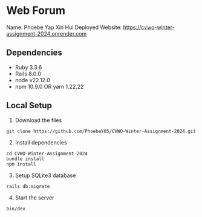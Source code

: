 # Web Forum
Name: Phoebe Yap Xin Hui
Deployed Website: https://cvwo-winter-assignment-2024.onrender.com
## Dependencies
- Ruby 3.3.6
- Rails 8.0.0
- node v22.12.0
- npm 10.9.0 OR yarn 1.22.22
## Local Setup
1. Download the files
```
git clone https://github.com/PhoebeY05/CVWO-Winter-Assignment-2024.git
```
2. Install dependencies
```
cd CVWO-Winter-Assignment-2024
bundle install
npm install
```
3. Setup SQLite3 database
```
rails db:migrate
```
4. Start the server
```
bin/dev
```
